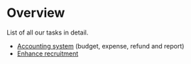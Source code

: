 # Overview

List of all our tasks in detail.

- [Accounting system](accounting_system.zh_TW.md) (budget, expense, refund and report)
- [Enhance recruitment](enhance_recruitment.zh_TW.md)
